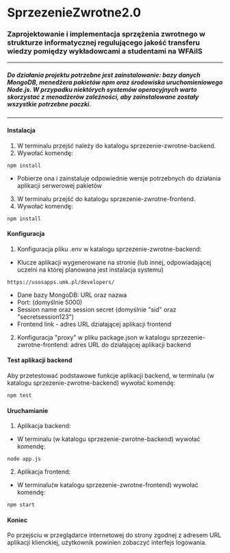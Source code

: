# SprzezenieZwrotne2.0

### Zaprojektowanie i implementacja sprzężenia  zwrotnego w strukturze informatycznej regulującego jakość transferu  wiedzy pomiędzy wykładowcami a studentami na WFAiIS
---

##### Do działania projektu potrzebne jest zainstalowanie: bazy danych MongoDB, menedżera pakietów npm oraz środowiska uruchomieniowego Node.js. W przypadku niektórych systemów operacyjnych warto skorzystać z menadżerów zależności, aby zainstalowane zostały wszystkie potrzebne paczki.

---
#### Instalacja
1. W terminalu przejść należy do katalogu sprzezenie-zwrotne-backend.
2. Wywołać komendę:
  ```
  npm install
  ```
  - Pobierze ona i zainstaluje odpowiednie wersje potrzebnych do działania aplikacji serwerowej pakietów
3. W terminalu przejść do katalogu sprzezenie-zwrotne-frontend.
4. Wywołać komendę:
  ```
  npm install
  ```
#### Konfiguracja
1. Konfiguracja pliku .env w katalogu sprzezenie-zwrotne-backend:
  - Klucze aplikacji wygenerowane na stronie (lub innej, odpowiadającej uczelni na której planowana jest instalacja systemu)
  ```
  https://usosapps.umk.pl/developers/
  ```
  - Dane bazy MongoDB: URL oraz nazwa 
  - Port: (domyślnie 5000)
  - Session name oraz session secret (domyślnie "sid" oraz "secretsession123")
  - Frontend link - adres URL działającej aplikacji frontend
2. Konfiguracja "proxy" w pliku package.json w katalogu sprzezenie-zwrotne-frontend: adres URL do działającej aplikacji backend

#### Test aplikacji backend
Aby przetestować podstawowe funkcje aplikacji backend, w terminalu (w katalogu sprzezenie-zwrotne-backend) wywołać komendę:
```
npm test
```

#### Uruchamianie
1. Aplikacja backend:
  - W terminalu (w katalogu sprzezenie-zwrotne-backend) wywołać komendę:
  ```
  node app.js
  ```
2. Aplikacja frontend:
  - W terminalu(w katalogu sprzezenie-zwrotne-frontend) wywołać komendę:
  ```
  npm start
  ```
  


#### Koniec
Po przejściu w przeglądarce internetowej do strony zgodnej z adresem URL aplikacji klienckiej, użytkownik powinien zobaczyć interfejs logowania.

